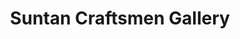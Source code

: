 ---
title: "Suntan Craftsmen Gallery"
url: /saint-pete-beach/suntan-craftsmen-gallery/
shop: art
---